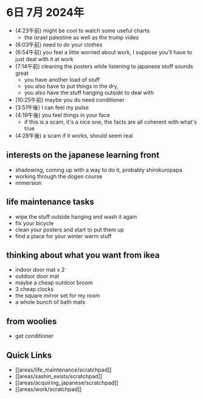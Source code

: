 # 6日 7月 2024年
- (4:23午前) might be cool to watch some useful charts
  - the israel palestine as well as the trump video
- (6:03午前) need to do your clothes
- (6:54午前) you feel a little worried about work, I suppose you'll have to just deal with it at work
- (7:14午前) cleaning the posters while listening to japanese stuff sounds great
  - you have another load of stuff
  - you also have to put things in the dry,
  - you also have the stuff hanging outside to deal with
- (10:25午前) maybe you do need conditioner
- (3:51午後) I can feel my pulse
- (4:19午後) you feel things in your face
  - if this is a scam, it's a nice one, the facts are all coherent with what's true
- (4:28午後) a scam if it works, should seem real





## interests on the japanese learning front
- shadowing, coming up with a way to do it, probably shirokuropapa
- working through the dogen course
- immersion

## life maintenance tasks
- wipe the stuff outside hanging and wash it again
- fix your bicycle
- clean your posters and start to put them up
- find a place for your winter warm stuff


## thinking about what you want from ikea
- indoor door mat x 2
- outdoor door mat
- maybe a cheap outdoor broom
- 3 cheap clocks
- the square mirror set for my room
- a whole bunch of bath mats

## from woolies
- get conditioner



## Quick Links
- [[areas/life_maintenance/scratchpad]]
- [[areas/sashin_exists/scratchpad]]
- [[areas/acquiring_japanese/scratchpad]]
- [[areas/work/scratchpad]]
